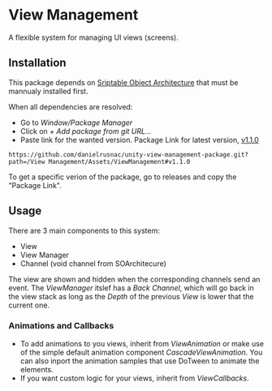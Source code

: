 # View Management

A flexible system for managing UI views (screens).

## Installation

This package depends on [Sriptable Object Architecture](https://github.com/danielrusnac/unity-so-architecture-package) that must be mannualy installed first.

When all dependencies are resolved:
- Go to *Window/Package Manager*
- Click on *+ Add package from git URL...*
- Paste link for the wanted version.
Package Link for latest version, [v1.1.0](https://github.com/danielrusnac/unity-view-management-package/releases/tag/1.1.0)
```
https://github.com/danielrusnac/unity-view-management-package.git?path=/View Management/Assets/ViewManagement#v1.1.0
```

To get a specific verion of the package, go to releases and copy the "Package Link".

## Usage

There are 3 main components to this system:
  - View
  - View Manager
  - Channel (void channel from SOArchitecure)

The view are shown and hidden when the corresponding channels send an event. The *ViewManager* itslef has a *Back Channel*, which will go back in the view stack as long as the *Depth* of the previous *View* is lower that the current one.

### Animations and Callbacks

- To add animations to you views, inherit from *ViewAnimation* or make use of the simple default animation component *CascadeViewAnimation*. You can also inport the animation samples that use DoTween to animate the elements.
- If you want custom logic for your views, inherit from *ViewCallbacks*.
